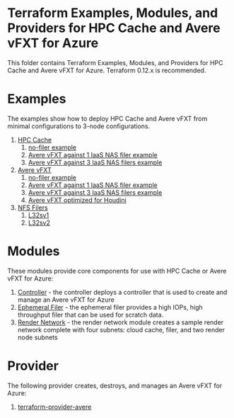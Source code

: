 # Terraform Examples, Modules, and Providers for HPC Cache and Avere vFXT for Azure

This folder contains Terraform Examples, Modules, and Providers for HPC Cache and Avere vFXT for Azure.  Terraform 0.12.x is recommended.

# Examples

The examples show how to deploy HPC Cache and Avere vFXT from minimal configurations to 3-node configurations.

1. [HPC Cache](examples/HPC%20Cache)
   1. [no-filer example](examples/HPC%20Cache/no-filers)
   2. [Avere vFXT against 1 IaaS NAS filer example](examples/HPC%20Cache/1-filer)
   3. [Avere vFXT against 3 IaaS NAS filers example](examples/HPC%20Cache/3-filers)
2. [Avere vFXT](examples/vfxt)
   1. [no-filer example](examples/vfxt/no-filers)
   2. [Avere vFXT against 1 IaaS NAS filer example](examples/vfxt/1-filer)
   3. [Avere vFXT against 3 IaaS NAS filers example](examples/vfxt/3-filers)
   4. [Avere vFXT optimized for Houdini](examples/vfxt/HoudiniOptimized)
3. [NFS Filers](examples/nfsfilers)
   1. [L32sv1](examples/nfsfilers/L32sv1)
   2. [L32sv2](examples/nfsfilers/L32sv2)


# Modules

These modules provide core components for use with HPC Cache or Avere vFXT for Azure:

1. [Controller](modules/controller) - the controller deploys a controller that is used to create and manage an Avere vFXT for Azure
2. [Ephemeral Filer](modules/nfs_filer) - the ephemeral filer provides a high IOPs, high throughput filer that can be used for scratch data.
3. [Render Network](modules/render_network) - the render network module creates a sample render network complete with four subnets: cloud cache, filer, and two render node subnets

# Provider

The following provider creates, destroys, and manages an Avere vFXT for Azure:

1. [terraform-provider-avere](providers/terraform-provider-avere)
